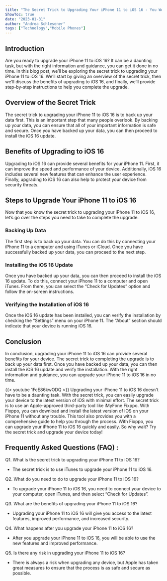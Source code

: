 ```yaml
---
title: "The Secret Trick to Upgrading Your iPhone 11 to iOS 16 - You Won't Believe What Happens Next!"
ShowToc: true 
date: "2023-01-31"
author: "Andrea Schlesener" 
tags: ["Technology","Mobile Phones"]
---
```

## Introduction

Are you ready to upgrade your iPhone 11 to iOS 16? It can be a daunting task, but with the right information and guidance, you can get it done in no time. In this blog post, we’ll be exploring the secret trick to upgrading your iPhone 11 to iOS 16. We’ll start by giving an overview of the secret trick, then we’ll discuss the benefits of upgrading to iOS 16, and finally, we’ll provide step-by-step instructions to help you complete the upgrade. 

## Overview of the Secret Trick

The secret trick to upgrading your iPhone 11 to iOS 16 is to back up your data first. This is an important step that many people overlook. By backing up your data, you can ensure that all of your important information is safe and secure. Once you have backed up your data, you can then proceed to install the iOS 16 update. 

## Benefits of Upgrading to iOS 16

Upgrading to iOS 16 can provide several benefits for your iPhone 11. First, it can improve the speed and performance of your device. Additionally, iOS 16 includes several new features that can enhance the user experience. Finally, upgrading to iOS 16 can also help to protect your device from security threats. 

## Steps to Upgrade Your iPhone 11 to iOS 16

Now that you know the secret trick to upgrading your iPhone 11 to iOS 16, let’s go over the steps you need to take to complete the upgrade. 

### Backing Up Data

The first step is to back up your data. You can do this by connecting your iPhone 11 to a computer and using iTunes or iCloud. Once you have successfully backed up your data, you can proceed to the next step. 

### Installing the iOS 16 Update

Once you have backed up your data, you can then proceed to install the iOS 16 update. To do this, connect your iPhone 11 to a computer and open iTunes. From there, you can select the “Check for Updates” option and follow the on-screen instructions. 

### Verifying the Installation of iOS 16

Once the iOS 16 update has been installed, you can verify the installation by checking the “Settings” menu on your iPhone 11. The “About” section should indicate that your device is running iOS 16. 

## Conclusion

In conclusion, upgrading your iPhone 11 to iOS 16 can provide several benefits for your device. The secret trick to completing the upgrade is to back up your data first. Once you have backed up your data, you can then install the iOS 16 update and verify the installation. With the right information and guidance, you can upgrade your iPhone 11 to iOS 16 in no time.

{{< youtube 1FcE86kwODQ >}} 
Upgrading your iPhone 11 to iOS 16 doesn't have to be a daunting task. With the secret trick, you can easily upgrade your device to the latest version of iOS with minimal effort. The secret trick is to use an Apple-approved third-party tool like iMyFone Fixppo. With Fixppo, you can download and install the latest version of iOS on your iPhone 11 without any trouble. This tool also provides you with a comprehensive guide to help you through the process. With Fixppo, you can upgrade your iPhone 11 to iOS 16 quickly and easily. So why wait? Try the secret trick and upgrade your device today!

## Frequently Asked Questions (FAQ) :
Q1. What is the secret trick to upgrading your iPhone 11 to iOS 16?
- The secret trick is to use iTunes to upgrade your iPhone 11 to iOS 16.

Q2. What do you need to do to upgrade your iPhone 11 to iOS 16?
- To upgrade your iPhone 11 to iOS 16, you need to connect your device to your computer, open iTunes, and then select “Check for Updates”.

Q3. What are the benefits of upgrading your iPhone 11 to iOS 16?
- Upgrading your iPhone 11 to iOS 16 will give you access to the latest features, improved performance, and increased security.

Q4. What happens after you upgrade your iPhone 11 to iOS 16?
- After you upgrade your iPhone 11 to iOS 16, you will be able to use the new features and improved performance.

Q5. Is there any risk in upgrading your iPhone 11 to iOS 16?
- There is always a risk when upgrading any device, but Apple has taken great measures to ensure that the process is as safe and secure as possible.



